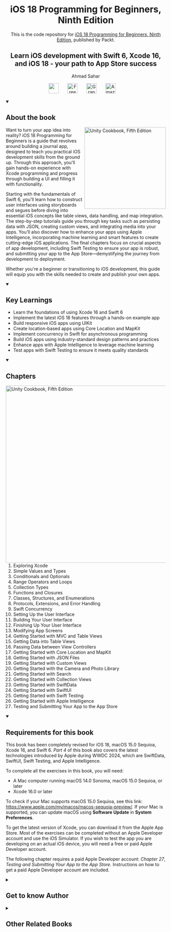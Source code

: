 <h1 align="center">
iOS 18 Programming for Beginners, Ninth Edition</h1>
<p align="center">This is the code repository for <a href ="https://www.packtpub.com/en-us/product/ios-18-programming-for-beginners-ninth-edition/9781836204893"> iOS 18 Programming for Beginners, Ninth Edition</a>, published by Packt.
</p>

<h2 align="center">
Learn iOS development with Swift 6, Xcode 16, and iOS 18 - your path to App Store success 
</h2>
<p align="center">
Ahmad Sahar</p>

<p align="center">
   <a href="https://packt.link/ios-Swift" alt="Discord" title="Learn more on the Discord server"><img width="32px" src="https://cliply.co/wp-content/uploads/2021/08/372108630_DISCORD_LOGO_400.gif"/></a>
  &#8287;&#8287;&#8287;&#8287;&#8287;
  <a href="https://packt.link/free-ebook/9781836204893"><img width="32px" alt="Free PDF" title="Free PDF" src="https://cdn-icons-png.flaticon.com/512/4726/4726010.png"/></a>
 &#8287;&#8287;&#8287;&#8287;&#8287;
  <a href="https://packt.link/gbp/9781836204893"><img width="32px" alt="Graphic Bundle" title="Graphic Bundle" src="https://cdn-icons-png.flaticon.com/512/2659/2659360.png"/></a>
  &#8287;&#8287;&#8287;&#8287;&#8287;
   <a href="https://www.amazon.com/iOS-18-Programming-Beginners-development/dp/1836204892/"><img width="32px" alt="Amazon" title="Get your copy" src="https://cdn-icons-png.flaticon.com/512/15466/15466027.png"/></a>
  &#8287;&#8287;&#8287;&#8287;&#8287;
</p>
<details open> 
  <summary><h2>About the book</summary>
<a href="https://www.packtpub.com/product/unity-cookbook-fifth-edition/9781805123026">
<img src="https://content.packt.com/B31371/cover_image_small.jpg" alt="Unity Cookbook, Fifth Edition" height="256px" align="right">
</a>

Want to turn your app idea into reality? iOS 18 Programming for Beginners is a guide that revolves around building a journal app, designed to teach you practical iOS development skills from the ground up. Through this approach, you'll gain hands-on experience with Xcode programming and progress through building a UI and filling it with functionality.

Starting with the fundamentals of Swift 6, you'll learn how to construct user interfaces using storyboards and segues before diving into essential iOS concepts like table views, data handling, and map integration. The step-by-step tutorials guide you through key tasks such as persisting data with JSON, creating custom views, and integrating media into your apps. You’ll also discover how to enhance your apps using Apple Intelligence, incorporating machine learning and smart features to create cutting-edge iOS applications. The final chapters focus on crucial aspects of app development, including Swift Testing to ensure your app is robust, and submitting your app to the App Store—demystifying the journey from development to deployment.

Whether you're a beginner or transitioning to iOS development, this guide will equip you with the skills needed to create and publish your own apps.</details>
<details open> 
  <summary><h2>Key Learnings</summary>
<ul>

<li>Learn the foundations of using Xcode 16 and Swift 6</li>

<li>Implement the latest iOS 18 features through a hands-on example app</li>

<li>Build responsive iOS apps using UIKit</li>

<li>Create location-based apps using Core Location and MapKit</li>

<li>Implement concurrency in Swift for asynchronous programming</li>

<li>Build iOS apps using industry-standard design patterns and practices</li>

<li>Enhance apps with Apple Intelligence to leverage machine learning</li>

<li>Test apps with Swift Testing to ensure it meets quality standards</li>

</ul>

  </details>

<details open> 
  <summary><h2>Chapters</summary>
     <img src="https://cliply.co/wp-content/uploads/2020/02/372002150_DOCUMENTS_400px.gif" alt="Unity Cookbook, Fifth Edition" height="556px" align="right">
<ol>

  <li>Exploring Xcode </li>

  <li>Simple Values and Types </li>

  <li>Conditionals and Optionals </li>

  <li>Range Operators and Loops </li>

  <li>Collection Types</li>

  <li>Functions and Closures </li>

  <li>Classes, Structures, and Enumerations </li>

  <li>Protocols, Extensions, and Error Handling </li>

  <li>Swift Concurrency</li>

  <li>Setting Up the User Interface </li>

  <li>Building Your User Interface </li>

  <li>Finishing Up Your User Interface </li>

  <li>Modifying App Screens</li>

  <li>Getting Started with MVC and Table Views </li>

  <li>Getting Data into Table Views </li>

  <li>Passing Data between View Controllers</li>

  <li>Getting Started with Core Location and MapKit </li>

  <li>Getting Started with JSON Files </li>

  <li>Getting Started with Custom Views </li>

  <li>Getting Started with the Camera and Photo Library </li>

  <li>Getting Started with Search </li>

  <li>Getting Started with Collection Views</li>

  <li>Getting Started with SwiftData </li>

  <li>Getting Started with SwiftUI </li>

  <li>Getting Started with Swift Testing </li>

  <li>Getting Started with Apple Intelligence </li>

  <li>Testing and Submitting Your App to the App Store </li>

</ol>

</details>


<details open> 
  <summary><h2>Requirements for this book</summary>

<p class="normal">This book has been completely revised for iOS 18, macOS 15.0 Sequioa, Xcode 16, and Swift 6. <em class="italic">Part 4 </em>of this book also covers the latest technologies introduced by Apple during WWDC 2024, which are SwiftData, SwiftUI, Swift Testing, and Apple Intelligence.</p>
    <p class="normal">To complete all the exercises in this book, you will need:</p>
    <ul>
      <li class="bulletList">A Mac computer running macOS 14.0 Sonoma, macOS 15.0 Sequioa, or later</li>
      <li class="bulletList">Xcode 16.0 or later</li>
    </ul>
    <p class="normal">To check if your Mac supports macOS 15.0 Sequioa, see this link: <a href="https://www.apple.com/my/macos/macos-sequoia-preview/"><span class="url">https://www.apple.com/my/macos/macos-sequoia-preview/</span></a>. If your Mac is supported, you can update macOS using <strong class="screenText">Software Update</strong> in <strong class="screenText">System Preferences</strong>.</p>
    <p class="normal">To get the latest version of Xcode, you can download it from the Apple App Store. Most of the exercises can be completed without an Apple Developer account and use the iOS Simulator. If you wish to test the app you are developing on an actual iOS device, you will need a free or paid Apple Developer account. </p>
    <p class="normal">The following chapter requires a paid Apple Developer account: <em class="chapterRef">Chapter 27</em>, <em class="italic">Testing and Submitting Your App to the App Store. </em>Instructions on how to get a paid Apple Developer account are included.</p>

    
  </details>
    


<details> 
  <summary><h2>Get to know Author</h2></summary>

_Ahmad Sahar_ is a trainer, presenter, and consultant at Tomafuwi Productions, specializing in conducting training courses for macOS and iOS, macOS Support Essentials certification courses, and iOS Development courses. He is a member of the DevCon iOS and MyCocoaHeads online communities in Malaysia and has conducted presentations and talks for both groups. In his spare time, he likes building and programming LEGO Mindstorms robots.



</details>
<details> 
  <summary><h2>Other Related Books</h2></summary>
<ul>

  <li><a href="https://www.packtpub.com/en-us/product/designing-and-prototyping-interfaces-with-figma-second-edition/9781835464601">Designing and Prototyping Interfaces with Figma, Second Edition</a></li>

  <li><a href="https://www.packtpub.com/en-us/product/swiftui-cookbook-third-edition/9781805121732">SwiftUI Cookbook, Third Edition</a></li>

  <li><a href="https://www.packtpub.com/en-us/product/101-ux-principles--2nd-edition-second-edition/9781803234885">101 UX Principles – 2nd edition, Second Edition</a></li>
 
</ul>

</details>
